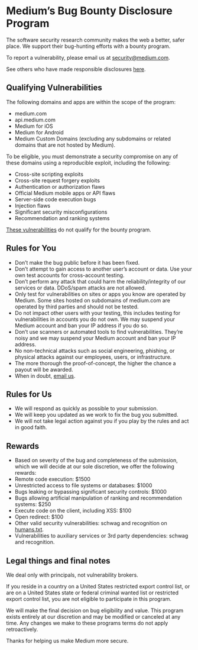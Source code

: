 # Medium’s Bug Bounty Disclosure Program

The software security research community makes the web a better, safer place. We support their bug-hunting efforts with a bounty program.

To report a vulnerability, please email us at [security@medium.com](mailto:security@medium.com).

See others who have made responsible disclosures [here](https://medium.com/humans.txt).

## Qualifying Vulnerabilities

The following domains and apps are within the scope of the program:

- medium.com
- api.medium.com
- Medium for iOS
- Medium for Android
- Medium Custom Domains (excluding any subdomains or related domains that are not hosted by Medium).

To be eligible, you must demonstrate a security compromise on any of these domains using a reproducible exploit, including the following:

- Cross-site scripting exploits
- Cross-site request forgery exploits
- Authentication or authorization flaws
- Official Medium mobile apps or API flaws
- Server-side code execution bugs
- Injection flaws
- Significant security misconfigurations
- Recommendation and ranking systems

[These vulnerabilities](./bounty-programs-exclusions.md) do not qualify for the bounty program.

## Rules for You

- Don’t make the bug public before it has been fixed.
- Don’t attempt to gain access to another user’s account or data. Use your own test accounts for cross-account testing.
- Don’t perform any attack that could harm the reliability/integrity of our services or data. DDoS/spam attacks are not allowed.
- Only test for vulnerabilities on sites or apps you know are operated by Medium. Some sites hosted on subdomains of medium.com are operated by third parties and should not be tested.
- Do not impact other users with your testing, this includes testing for vulnerabilities in accounts you do not own. We may suspend your Medium account and ban your IP address if you do so.
- Don’t use scanners or automated tools to find vulnerabilities. They’re noisy and we may suspend your Medium account and ban your IP address.
- No non-technical attacks such as social engineering, phishing, or physical attacks against our employees, users, or infrastructure.
- The more thorough the proof-of-concept, the higher the chance a payout will be awarded.
- When in doubt, [email us](mailto:security@medium.com).

## Rules for Us

- We will respond as quickly as possible to your submission.
- We will keep you updated as we work to fix the bug you submitted.
- We will not take legal action against you if you play by the rules and act in good faith.

## Rewards

- Based on severity of the bug and completeness of the submission, which we will decide at our sole discretion, we offer the following rewards:
- Remote code execution: $1500
- Unrestricted access to file systems or databases: $1000
- Bugs leaking or bypassing significant security controls: $1000
- Bugs allowing artificial manipulation of ranking and recommendation systems: $250
- Execute code on the client, including XSS: $100
- Open redirect: $100
- Other valid security vulnerabilities: schwag and recognition on [humans.txt](https://medium.com/humans.txt).
- Vulnerabilities to auxiliary services or 3rd party dependencies: schwag and recognition.

## Legal things and final notes

We deal only with principals, not vulnerability brokers.

If you reside in a country on a United States restricted export control list, or are on a United States state or federal criminal wanted list or restricted export control list, you are not eligible to participate in this program.

We will make the final decision on bug eligibility and value. This program exists entirely at our discretion and may be modified or canceled at any time. Any changes we make to these programs terms do not apply retroactively.

Thanks for helping us make Medium more secure.
